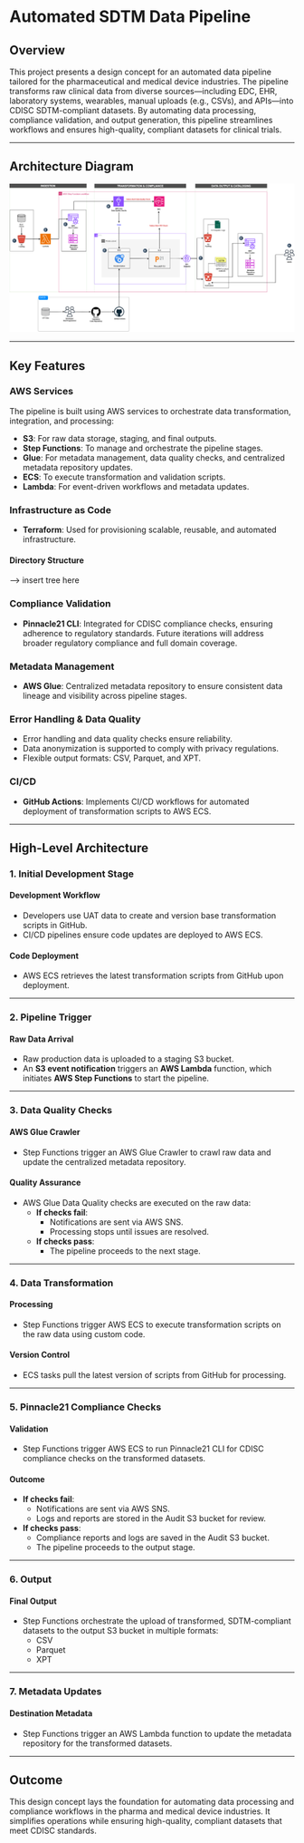 # Automated SDTM Data Pipeline

## Overview

This project presents a design concept for an automated data pipeline tailored for the pharmaceutical and medical device industries. The pipeline transforms raw clinical data from diverse sources—including EDC, EHR, laboratory systems, wearables, manual uploads (e.g., CSVs), and APIs—into CDISC SDTM-compliant datasets. By automating data processing, compliance validation, and output generation, this pipeline streamlines workflows and ensures high-quality, compliant datasets for clinical trials.

---

## Architecture Diagram
![diagram](cdisc_pipeline_step_functions_v6.drawio.png)

---

## Key Features

### AWS Services
The pipeline is built using AWS services to orchestrate data transformation, integration, and processing:
- **S3**: For raw data storage, staging, and final outputs.
- **Step Functions**: To manage and orchestrate the pipeline stages.
- **Glue**: For metadata management, data quality checks, and centralized metadata repository updates.
- **ECS**: To execute transformation and validation scripts.
- **Lambda**: For event-driven workflows and metadata updates.

### Infrastructure as Code
- **Terraform**: Used for provisioning scalable, reusable, and automated infrastructure.
#### Directory Structure
--> insert tree here

### Compliance Validation
- **Pinnacle21 CLI**: Integrated for CDISC compliance checks, ensuring adherence to regulatory standards. Future iterations will address broader regulatory compliance and full domain coverage.

### Metadata Management
- **AWS Glue**: Centralized metadata repository to ensure consistent data lineage and visibility across pipeline stages.

### Error Handling & Data Quality
- Error handling and data quality checks ensure reliability.
- Data anonymization is supported to comply with privacy regulations.
- Flexible output formats: CSV, Parquet, and XPT.

### CI/CD
- **GitHub Actions**: Implements CI/CD workflows for automated deployment of transformation scripts to AWS ECS.

---

## High-Level Architecture

### 1. Initial Development Stage
#### Development Workflow
- Developers use UAT data to create and version base transformation scripts in GitHub.
- CI/CD pipelines ensure code updates are deployed to AWS ECS.

#### Code Deployment
- AWS ECS retrieves the latest transformation scripts from GitHub upon deployment.

---

### 2. Pipeline Trigger
#### Raw Data Arrival
- Raw production data is uploaded to a staging S3 bucket.
- An **S3 event notification** triggers an **AWS Lambda** function, which initiates **AWS Step Functions** to start the pipeline.

---

### 3. Data Quality Checks
#### AWS Glue Crawler
- Step Functions trigger an AWS Glue Crawler to crawl raw data and update the centralized metadata repository.

#### Quality Assurance
- AWS Glue Data Quality checks are executed on the raw data:
  - **If checks fail**:
    - Notifications are sent via AWS SNS.
    - Processing stops until issues are resolved.
  - **If checks pass**:
    - The pipeline proceeds to the next stage.

---

### 4. Data Transformation
#### Processing
- Step Functions trigger AWS ECS to execute transformation scripts on the raw data using custom code.

#### Version Control
- ECS tasks pull the latest version of scripts from GitHub for processing.

---

### 5. Pinnacle21 Compliance Checks
#### Validation
- Step Functions trigger AWS ECS to run Pinnacle21 CLI for CDISC compliance checks on the transformed datasets.

#### Outcome
- **If checks fail**:
  - Notifications are sent via AWS SNS.
  - Logs and reports are stored in the Audit S3 bucket for review.
- **If checks pass**:
  - Compliance reports and logs are saved in the Audit S3 bucket.
  - The pipeline proceeds to the output stage.

---

### 6. Output
#### Final Output
- Step Functions orchestrate the upload of transformed, SDTM-compliant datasets to the output S3 bucket in multiple formats:
  - CSV
  - Parquet
  - XPT

---

### 7. Metadata Updates
#### Destination Metadata
- Step Functions trigger an AWS Lambda function to update the metadata repository for the transformed datasets.

---

## Outcome
This design concept lays the foundation for automating data processing and compliance workflows in the pharma and medical device industries. It simplifies operations while ensuring high-quality, compliant datasets that meet CDISC standards.

